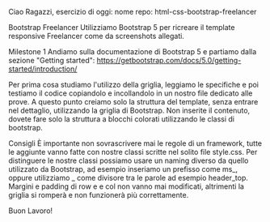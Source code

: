  Ciao Ragazzi,
esercizio di oggi:
nome repo: html-css-bootstrap-freelancer

Bootstrap Freelancer Utilizziamo Bootstrap 5 per ricreare il template responsive Freelancer come da screenshots allegati.

Milestone 1 Andiamo sulla documentazione di Bootstrap 5 e partiamo dalla sezione "Getting started": https://getbootstrap.com/docs/5.0/getting-started/introduction/

Per prima cosa studiamo l'utilizzo della griglia, leggiamo le specifiche e poi testiamo il codice copiandolo e incollandolo in un nostro file dedicato alle prove.
A questo punto creiamo solo la struttura del template, senza entrare nel dettaglio, utilizzando la griglia di Bootstrap. Non inserite il contenuto, dovete fare solo la struttura a blocchi colorati utilizzando le classi di bootstrap. 

Consigli
È importante non sovrascrivere mai le regole di un framework, tutte le aggiunte vanno fatte con nostre classi scritte nel solito file style.css. Per distinguere le nostre classi possiamo usare un naming diverso da quello utilizzato da Bootstrap, ad esempio inseriamo un prefisso come ms_, oppure utilizziamo _ come divisore tra le parole ad esempio header_top.
Margini e padding di row e e col non vanno mai modificati, altrimenti la griglia si romperà e non funzionerà più correttamente.

Buon Lavoro!